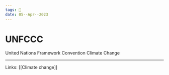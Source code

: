 ```yaml
---
tags: 🌱
date: 05--Apr--2023
---
```


# UNFCCC

United Nations Framework Convention Climate Change

---
Links: [[Climate change]]